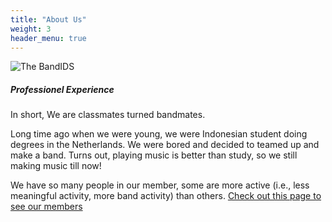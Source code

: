 ```yaml
---
title: "About Us"
weight: 3
header_menu: true
---
```


![The BandIDS](images/profpic.jpg)

##### Professionel Experience

In short, We are classmates turned bandmates.

Long time ago when we were young, we were Indonesian student doing degrees in the Netherlands. We were bored and decided to teamed up and make a band. Turns out, playing music is better than study, so we still making music till now! 

We have so many people in our member, some are more active (i.e., less meaningful activity, more band activity) than others. [Check out this page to see our members](members)